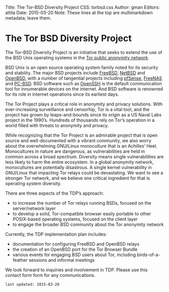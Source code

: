 Title: The Tor-BSD Diversity Project
CSS: torbsd.css
Author: gman
Editors: attila
Date: 2015-03-20
Note: These lines at the top are multimarkdown metadata; leave them.

# The Tor BSD Diversity Project #

The Tor-BSD Diversity Project is an initiative that seeks to extend
the use of the BSD Unix operating systems in the
[Tor public anonymity network](http://www.torproject.org).

BSD Unix is an open source operating system family noted for its
security and stability. The major BSD projects include
[FreeBSD](http://www.freebsd.org), [NetBSD](http://www.netbsd.org) and
[OpenBSD](http://www.openbsd.org), with a number of tangential
projects including [pfSense](http://www.pfsense.org),
[FreeNAS](http://www.freenas.org) and
[PC-BSD](http://www.pcbsd.org). BSD software such as
[OpenSSH](http://www.openssh.org) is the default communication tool
for innumerable devices on the internet. And BSD software is renowned
for its role in internet operations since its earliest days.

The Tor Project plays a critical role in anonymity and privacy
solutions. With ever-increasing surveillance and censorhip, Tor is a
vital tool, and the project has grown by leaps-and-bounds since its
origin as a US Naval Labs project in the 1990’s. Hundreds of thousands
rely on Tor’s operation in a world filled with threats to anonymity
and privacy.

While recognizing that the Tor Project is an admirable project that is
open source and well-documented with a vibrant community, we also
worry about the overwhelming GNU/Linux monoculture that is an
Achilles’ Heel. Monocultures in nature are dangerous, as
vulnerabilities are held in common across a broad spectrum. Diversity
means single vulnerabilities are less likely to harm the entire
ecosystem. In a global anonymity network, monocultures are potentially
disastrous. A single kernel vulnerability in GNU/Linux that impacting
Tor relays could be devastating. We want to see a stronger Tor
network, and we believe one critical ingredient for that is operating
system diversity.

There are three aspects of the TDP’s approach:

* to increase the number of Tor relays running BSDs, focused on the server/network layer
* to develop a solid, Tor-compatible browser easily portable to other POSIX-based operating systems, focused on the client layer
* to engage the broader BSD community about the Tor anonymity network

Currently, the TDP implementation plan includes:

* documentation for configuring FreeBSD and OpenBSD relays
* the creation of an OpenBSD port for the Tor Browser Bundle
* various events for engaging BSD users about Tor, including birds-of-a-feather sessions and informal meetings

We look forward to inquiries and involvement in TDP. Please use this
contact form form for any communications.

`last updated: 2015-03-20`
